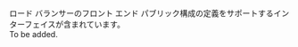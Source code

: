 <Namespace Name="Microsoft.Azure.Management.Network.Fluent.LoadBalancerPublicFrontend.Definition">
  <Docs>
    <summary>ロード バランサーのフロント エンド パブリック構成の定義をサポートするインターフェイスが含まれています。</summary> 
    <remarks>To be added.</remarks>
  </Docs>
</Namespace>
